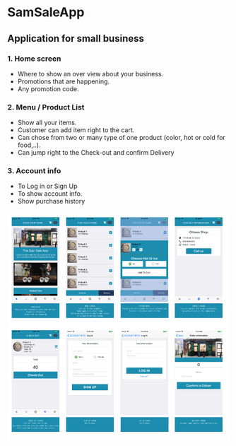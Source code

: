 # SamSaleApp
## Application for small business

### 1. Home screen
- Where to show an over view about your business.
- Promotions that are happening.
- Any promotion code.

### 2. Menu / Product List
- Show all your items.
- Customer can add item right to the cart.
- Can chose from two or many type of one product (color, hot or cold for food,..).
- Can jump right to the Check-out and confirm Delivery

### 3. Account info 
- To Log in or Sign Up
- To show account info.
- Show purchase history

![ArtBoard](src/data/Artboard.png)